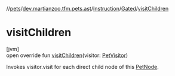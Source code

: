 //[pets](../../../../index.md)/[dev.martianzoo.tfm.pets.ast](../../index.md)/[Instruction](../index.md)/[Gated](index.md)/[visitChildren](visit-children.md)

# visitChildren

[jvm]\
open override fun [visitChildren](visit-children.md)(visitor: [PetVisitor](../../../dev.martianzoo.tfm.pets/-pet-visitor/index.md))

Invokes visitor.visit for each direct child node of this [PetNode](../../-pet-node/index.md).
